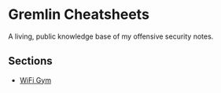 # Gremlin Cheatsheets

A living, public knowledge base of my offensive security notes.

## Sections
- [WiFi Gym](wifi_gym/README.md)

